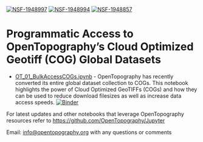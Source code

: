 [![NSF-1948997](https://img.shields.io/badge/NSF-1948997-blue.svg)](https://nsf.gov/awardsearch/showAward?AWD_ID=1948997) 
[![NSF-1948994](https://img.shields.io/badge/NSF-1948994-blue.svg)](https://nsf.gov/awardsearch/showAward?AWD_ID=1948994)
[![NSF-1948857](https://img.shields.io/badge/NSF-1948857-blue.svg)](https://nsf.gov/awardsearch/showAward?AWD_ID=1948857)

# Programmatic Access to OpenTopography’s Cloud Optimized Geotiff (COG) Global Datasets

* [OT_01_BulkAccessCOGs.ipynb](https://github.com/earthcube2021/ec21_beckley_etal/blob/main/OT_01_BulkAccessCOGs.ipynb) - OpenTopography has recently converted its entire global dataset collection to COGs. This notebook highlights the power of Cloud Optimized GeoTIFFs (COGs) and how they can be used to reduce download filesizes as well as increase data access speeds.
[![Binder](https://mybinder.org/badge_logo.svg)](https://mybinder.org/v2/gh/earthcube2021/ec21_beckley_etal/main?filepath=OT_01_BulkAccessCOGs.ipynb)

For latest updates and other notebooks that leverage OpenTopography resources refer to https://github.com/OpenTopography/Jupyter

Email: info@opentopography.org with any questions or comments
